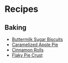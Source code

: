 # Recipes
## Baking
* [Buttermilk Sugar Biscuits](recipes/baking/SugarButtermilkBiscuits.md)
* [Caramelized Apple Pie](recipes/baking/CaramelizedApplePie.md)
* [Cinnamon Rolls](recipes/baking/CinnamonRolls.md)
* [Flaky Pie Crust](recipes/baking/FlakyPieCrust.md)